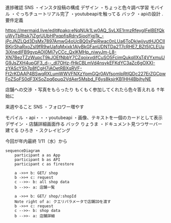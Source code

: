 進捗確認
SNS
・インスタ投稿の構成
デザイン
・ちょっと色々調べ学習
モバイル
・ぐっちチュートリアル完了
・youtubeapiを触ってる
バック
・apiの設計
.要件定義

https://mermaid.live/edit#pako:eNqNUk1Lw0AQ_SvLXE1rmzRfeygIFelBEfQkuWyTbRtsk7jZgrUUbHPxqpfisRdrvSjooYjgj1k_-jPcJNZLQd3DsMx7897AmwG4oUcBQ0xPejRwac0nLUa6ToDkiwjjvutHJOCIIBKjrShaRxoZsl9fR9wUafqMxjxk1AlyBkGFanUDNTDa2T7cRHE7_BZt5ICLEUu3iXnedlFB9gvpAOl0Mj7yCCc_QxlKMHp_niwvJm-L8-XN7BezTZzWupcT9kJOEfNbbY7CZqoixvdifCuSO5FcimQukqlIXsT4VYxmuUG9JsZXH4upGF3_d--_dl7OHz-fHkCBLmVd4nsykEFKdYC3aZc6gOXXI-zYAScYSh7p8fCgH7iAOetRBXqRVF-Ft2rKDAAP4BSwqRXLumWWVFNXzYpmGQr0AVfsomlpRtlQDc227ErZGCpwFoZSoFS0dF3XSoZpq6puq2VdAer5Msbd_F6ys8ksjrKB1HH4BbjhyNE

店舗への交渉
・写真をもらったり
もくもく参加してくれたら色々答えれる
↑年始に

来週やること
SNS
・フォロワー増やす

モバイル
・api・・・youtubeapi
・画像、テキストを一個のカードとして表示
デザイン
・店舗詳細画面作る
バック
りょうま
・ドキュメント見つつサーバー建てる
ひろき
・スクレイピング

今回が年内最終
1/11（水）から


```mermaid
sequenceDiagram
    participant a as App
    participant b as API
    participant c as firestore

    a ->>+ b: GET/ shop
    b ->>+ c: request
    c -->>- b: all shop data
    b -->>- a: 店舗一覧

    a ->>+ b: GET/ shop/:shopId
    Note right of a: クエリパラメータで店舗IDを渡す
    b ->>+ c: request
    c -->>- b: shop data
    b -->>- a: 店舗詳細
```
